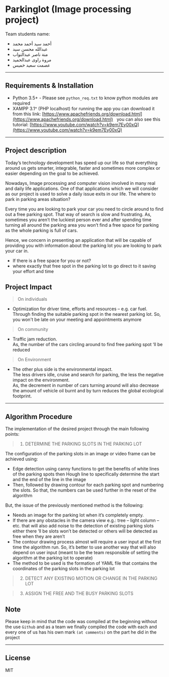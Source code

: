 # Parkinglot (Image processing project)

Team students name:
- أحمد سيد أحمد محمد
&nbsp;
- عبدالله محسن سيد
&nbsp;
- منة ناصر عبدالتواب
&nbsp;
- مروة راوى عبدالحميد
&nbsp;
- عصمت سعيد خميس

---

Requirements & Installation
------
- Python 3.5+ - Please see `python_req.txt` to know python modules are required
&nbsp;
- XAMPP 3.1^ (PHP localhost) for running the app
you can download it from this link: [https://www.apachefriends.org/download.html](https://www.apachefriends.org/download.html)
&nbsp;
you can also see this tutorial: [https://www.youtube.com/watch?v=k9em7Ey00xQ](https://www.youtube.com/watch?v=k9em7Ey00xQ)
&nbsp;

---

Project description
------
Today’s technology development has speed up our life so that everything around us gets smarter, integrable, faster and sometimes more complex or easier depending on the goal to be achieved.

Nowadays, Image processing and computer vision involved in many real and daily life applications.
One of that applications which we will consider as our project is used to solve a daily issue exits in our life. The where to park in parking areas situation?

Every time you are looking to park your car you need to circle around to find out a free parking spot. That way of search is slow and frustrating. As, sometimes you aren’t the luckiest person ever and after spending time turning all around the parking area you won’t find a free space for parking as the whole parking is full of cars.

Hence, we concern in presenting an application that will be capable of providing you with information about the parking lot you are looking to park your car in. 
  - If there is a free space for you or not?
  - where exactly that free spot in the parking lot to go direct to it saving your effort and time


Project Impact
------
> On individuals 
-	Optimization for driver time, efforts and resources – e.g. car fuel. 
<br/> Through finding the suitable parking spot in the nearest parking lot. So, you won't be late on your meeting and appointments anymore
> On community
-	Traffic jam reduction. 
  <br/>As, the number of the cars circling around to find free parking spot ‘ll be reduced
> On Environment
-	The other plus side is the environmental impact.
  <br/>The less drivers idle, cruise and search for parking, the less the negative impact on the environment. 
  <br/>As, the decrement in number of cars turning around will also decrease the amount of vehicle oil burnt and by turn reduces the global ecological footprint.

----------

Algorithm Procedure
------
The implementation of the desired project through the main following points: 
>1. DETERMINE THE PARKING SLOTS IN THE PARKING LOT

The configuration of the parking slots in an image or video frame can be achieved using:
  -	Edge detection using canny functions to get the benefits of white lines of the parking spots then Hough line to specifically determine the start and the end of the line in the image
  -	Then, followed by drawing contour for each parking spot and numbering the slots. So that, the numbers can be used further in the reset of the algorithm  

But, the issue of the previously mentioned method is the following:
  -	Needs an image for the parking lot when it’s completely empty.
  -	If there are any obstacles in the camera view e.g.: tree – light column – etc. that will also add noise to the detection of existing parking slots either there ‘ll be slots won’t be detected or others will be detected as free when they are aren’t
  -	The contour drawing process almost will require a user input at the first time the algorithm run. 
So, it’s better to use another way that will also depend on user input (meant to be the team responsible of setting the algorithm at the parking lot to operate)
  -	The method to be used is the formation of YAML file that contains the coordinates of the parking slots in the parking lot
>2. DETECT ANY EXISTING MOTION OR CHANGE IN THE PARKING LOT

>3. ASSIGN THE FREE AND THE BUSY PARKING SLOTS



Note
------
Please keep in mind that the code was compiled at the beginning without the use `Github`
and as a team we finally compiled the code with each and every one of us has his
own mark `(at comments)` on the part he did in the project

---

License
------
MIT
